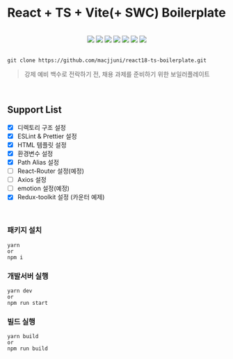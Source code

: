 # React + TS + Vite(+ SWC) Boilerplate

<br>

<div align="center">
	<img src="https://img.shields.io/badge/React-61DAFB?style=flat&logo=React&logoColor=white" />
	<img src="https://img.shields.io/badge/TypeScript-3178C6?style=flat&logo=TypeScript&logoColor=white" />
	<img src="https://img.shields.io/badge/HTML5-E34F26?style=flat&logo=HTML5&logoColor=white" />
	<img src="https://img.shields.io/badge/CSS3-1572B6?style=flat&logo=CSS3&logoColor=white" />
	<img src="https://img.shields.io/badge/Vite-646CFF?style=flat&logo=Vite&logoColor=white" />
		<img src="https://img.shields.io/badge/ESLint-4B32C3?style=flat&logo=ESLint&logoColor=white" />
	<img src="https://img.shields.io/badge/Prettier-F7B93E?style=flat&logo=Prettier&logoColor=white" />
</div>

<br>

```
git clone https://github.com/macjjuni/react18-ts-boilerplate.git
```

> 강제 예비 백수로 전락하기 전, 채용 과제를 준비하기 위한 보일러플레이트

<br>

## Support List

- [x] 디렉토리 구조 설정
- [x] ESLint & Prettier 설정
- [x] HTML 템플릿 설정
- [x] 환경변수 설정
- [x] Path Alias 설정
- [ ] React-Router 설정(예정)
- [ ] Axios 설정
- [ ] emotion 설정(예정)
- [x] Redux-toolkit 설정 (카운터 예제)

<br>

### 패키지 설치

```
yarn
or
npm i
```

### 개발서버 실행

```
yarn dev
or
npm run start
```

### 빌드 실행

```
yarn build
or
npm run build
```

